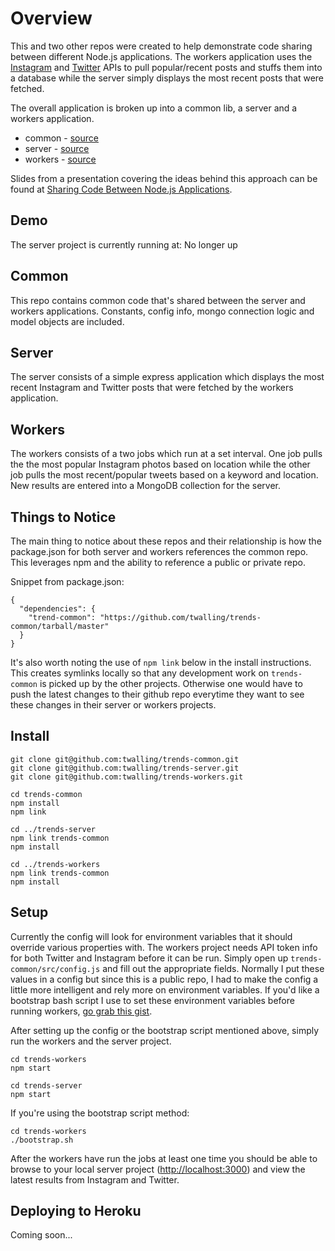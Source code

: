 # Overview

This and two other repos were created to help demonstrate code sharing between different Node.js applications. The workers application uses the [Instagram](http://instagram.com/developer/endpoints/) and [Twitter](https://dev.twitter.com/docs/api/1.1) APIs to pull popular/recent posts and stuffs them into a database while the server simply displays the most recent posts that were fetched.

The overall application is broken up into a common lib, a server and a workers application.

* common - [source](https://github.com/twalling/trends-common)
* server - [source](https://github.com/twalling/trends-server)
* workers - [source](https://github.com/twalling/trends-workers)

Slides from a presentation covering the ideas behind this approach can be found at [Sharing Code Between Node.js Applications](http://life.neophi.com/danielr/2012/09/sharing_code_between_nodejs_ap.html).

## Demo

The server project is currently running at: No longer up

## Common

This repo contains common code that's shared between the server and workers applications. Constants, config info, mongo connection logic and model objects are included.

## Server

The server consists of a simple express application which displays the most recent Instagram and Twitter posts that were fetched by the workers application.

## Workers

The workers consists of a two jobs which run at a set interval. One job pulls the the most popular Instagram photos based on location while the other job pulls the most recent/popular tweets based on a keyword and location. New results are entered into a MongoDB collection for the server.

## Things to Notice

The main thing to notice about these repos and their relationship is how the package.json for both server and workers references the common repo. This leverages npm and the ability to reference a public or private repo.

Snippet from package.json:

    {
      "dependencies": {
        "trend-common": "https://github.com/twalling/trends-common/tarball/master"
      }
    }

It's also worth noting the use of `npm link` below in the install instructions. This creates symlinks locally so that any development work on `trends-common` is picked up by the other projects. Otherwise one would have to push the latest changes to their github repo everytime they want to see these changes in their server or workers projects.

## Install

    git clone git@github.com:twalling/trends-common.git
    git clone git@github.com:twalling/trends-server.git
    git clone git@github.com:twalling/trends-workers.git
    
    cd trends-common
    npm install
    npm link
    
    cd ../trends-server
    npm link trends-common
    npm install
    
    cd ../trends-workers
    npm link trends-common
    npm install

## Setup

Currently the config will look for environment variables that it should override various properties with. The workers project needs API token info for both Twitter and Instagram before it can be run. Simply open up `trends-common/src/config.js` and fill out the appropriate fields. Normally I put these values in a config but since this is a public repo, I had to make the config a little more intelligent and rely more on environment variables. If you'd like a bootstrap bash script I use to set these environment variables before running workers, [go grab this gist](https://gist.github.com/3742877).

After setting up the config or the bootstrap script mentioned above, simply run the workers and the server project.

    cd trends-workers
    npm start
    
    cd trends-server
    npm start

If you're using the bootstrap script method:

    cd trends-workers
    ./bootstrap.sh

After the workers have run the jobs at least one time you should be able to browse to your local server project ([http://localhost:3000](http://localhost:3000)) and view the latest results from Instagram and Twitter.

## Deploying to Heroku

Coming soon...
